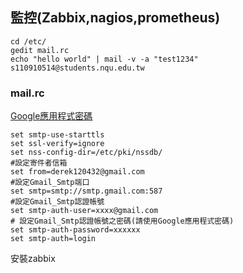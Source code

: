 ## 監控(Zabbix,nagios,prometheus)

```
cd /etc/
gedit mail.rc
echo "hello world" | mail -v -a "test1234" s110910514@students.nqu.edu.tw
```

### mail.rc

[Google應用程式密碼](https://security.google.com/settings/security/apppasswords?pli=1)

```
set smtp-use-starttls
set ssl-verify=ignore
set nss-config-dir=/etc/pki/nssdb/
#設定寄件者信箱
set from=derek120432@gmail.com
#設定Gmail_Smtp端口
set smtp=smtp://smtp.gmail.com:587
#設定Gmail_Smtp認證帳號
set smtp-auth-user=xxxx@gmail.com
# 設定Gmail_Smtp認證帳號之密碼(請使用Google應用程式密碼)
set smtp-auth-password=xxxxxx
set smtp-auth=login
```

安裝zabbix

```
```

